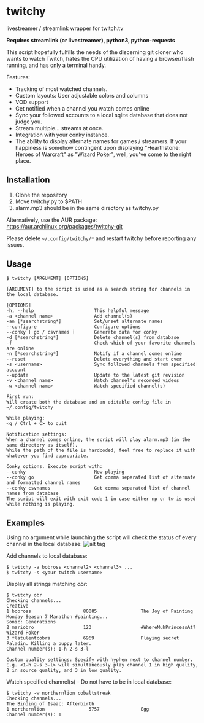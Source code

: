 # twitchy
livestreamer / streamlink wrapper for twitch.tv

**Requires streamlink (or livestreamer), python3, python-requests**

This script hopefully fulfills the needs of the discerning git cloner who wants to watch Twitch, hates the CPU utilization of having a browser/flash running, and has only a terminal handy.

Features:
* Tracking of most watched channels.
* Custom layouts: User adjustable colors and columns
* VOD support
* Get notified when a channel you watch comes online
* Sync your followed accounts to a local sqlite database that does not judge you.
* Stream multiple... streams at once.
* Integration with your conky instance.
* The ability to display alternate names for games / streamers. If your happiness is somehow contingent upon displaying "Hearthstone: Heroes of Warcraft" as "Wizard Poker", well, you've come to the right place.

## Installation
1. Clone the repository
2. Move twitchy.py to $PATH
3. alarm.mp3 should be in the same directory as twitchy.py

Alternatively, use the AUR package:
https://aur.archlinux.org/packages/twitchy-git

Please delete `~/.config/twitchy/*` and restart twitchy before reporting any issues.

## Usage

    $ twitchy [ARGUMENT] [OPTIONS]
    
    [ARGUMENT] to the script is used as a search string for channels in the local database.
    
    [OPTIONS]
    -h, --help                      This helpful message
    -a <channel name>               Add channel(s)
    -an [*searchstring*]            Set/unset alternate names
    --configure                     Configure options
    --conky [ go / csvnames ]       Generate data for conky
    -d [*searchstring*]             Delete channel(s) from database
    -f                              Check which of your favorite channels are online
    -n [*searchstring*]             Notify if a channel comes online
    --reset                         Delete everything and start over
    -s <username>                   Sync followed channels from specified account
    --update                        Update to the latest git revision
    -v <channel name>               Watch channel's recorded videos
    -w <channel name>               Watch specified channel(s)
    
    First run:
    Will create both the database and an editable config file in ~/.config/twitchy
    
    While playing:
    <q / Ctrl + C> to quit
    
    Notification settings:
    When a channel comes online, the script will play alarm.mp3 (in the same directory as itself).
    While the path of the file is hardcoded, feel free to replace it with whatever you find appropriate.
    
    Conky options. Execute script with:
    --conky                         Now playing
    --conky go                      Get comma separated list of alternate and formatted channel names
    --conky csvnames                Get comma separated list of channel names from database
    The script will exit with exit code 1 in case either np or tw is used while nothing is playing.
    
## Examples

Using no argument while launching the script will check the status of every channel in the local database:
![alt tag](https://i.imgur.com/1Id6J7G.png)
    
Add channels to local database:

    $ twitchy -a bobross <channel2> <channel3> ...
    $ twitchy -s <your twitch username>
    
Display all strings matching *obr*:

    $ twitchy obr
    Checking channels...
    Creative
    1 bobross                   80085                The Joy of Painting Monday Season 7 Marathon #painting...
    Sonic: Generations
    2 mariobro                  123                  #WhereMuhPrincessAt?
    Wizard Poker                               
    3 flatulentcobra            6969                 Playing secret Paladin. Killing a puppy later.
    Channel number(s): 1-h 2-s 3-l

    Custom quality settings: Specify with hyphen next to channel number.
    E.g. <1-h 2-s 3-l> will simultaneously play channel 1 in high quality, 2 in source quality, and 3 in low quality.
    
Watch specified channel(s) - Do not have to be in local database:

    $ twitchy -w northernlion cobaltstreak
    Checking channels...
    The Binding of Isaac: Afterbirth
    1 northernlion                5757               Egg
    Channel number(s): 1
